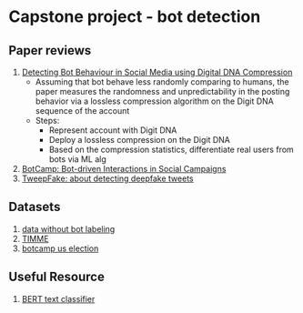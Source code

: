 # Capstone project - bot detection
## Paper reviews
1. [Detecting Bot Behaviour in Social Media using Digital DNA Compression](http://ceur-ws.org/Vol-2563/aics_35.pdf)
   - Assuming that bot behave less randomly comparing to humans, the paper measures the randomness and unpredictability in the posting behavior via a lossless compression algorithm on the Digit DNA sequence of the account
   - Steps:
      - Represent account with Digit DNA
      - Deploy a lossless compression on the Digit DNA
      - Based on the compression statistics, differentiate real users from bots via ML alg
2. [BotCamp: Bot-driven Interactions in Social Campaigns](https://www.cs.unm.edu/~nabuelrub/BotCamp/)
3. [TweepFake: about detecting deepfake tweets](https://arxiv.org/abs/2008.00036)
## Datasets
1. [data without bot labeling](https://ucla.app.box.com/s/nk27vfb26jfhqrvyfv9e8m3dvbz11sq1)
2. [TIMME](https://github.com/PatriciaXiao/TIMME/tree/master/data/P_all)
3. [botcamp us election](https://github.com/PatriciaXiao/TIMME/tree/master/data/P_all)
## Useful Resource
1. [BERT text classifier](https://github.com/PatriciaXiao/Transformers_Compare/tree/main/examples/classifier)
